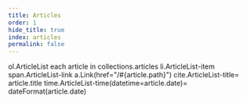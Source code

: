 ```yaml
---
title: Articles
order: 1
hide_title: true
index: articles
permalink: false
---
```


<jade>
ol.ArticleList
  each article in collections.articles
    li.ArticleList-item
      span.ArticleList-link
        a.Link(href="/#{article.path}")
          cite.ArticleList-title= article.title
      time.ArticleList-time(datetime=article.date)= dateFormat(article.date)
</jade>
